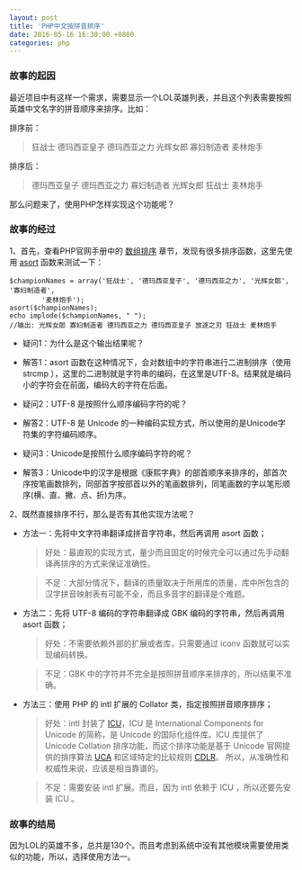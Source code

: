 ```yaml
---
layout: post
title: 'PHP中文按拼音排序'
date: 2016-05-16 16:30:00 +0800
categories: php
---
```

### 故事的起因

最近项目中有这样一个需求，需要显示一个LOL英雄列表，并且这个列表需要按照英雄中文名字的拼音顺序来排序。比如：

排序前：

> 狂战士 德玛西亚皇子 德玛西亚之力 光辉女郎 寡妇制造者 麦林炮手 

排序后：

> 德玛西亚皇子 德玛西亚之力 寡妇制造者 光辉女郎 狂战士 麦林炮手

那么问题来了，使用PHP怎样实现这个功能呢？

### 故事的经过

1、首先，查看PHP官网手册中的 [数组排序][数组排序] 章节，发现有很多排序函数，这里先使用 [asort][asort] 函数来测试一下：

    $championNames = array('狂战士', '德玛西亚皇子', '德玛西亚之力', '光辉女郎', '寡妇制造者',
            '麦林炮手');
    asort($championNames); 
    echo implode($championNames, " ");
    //输出: 光辉女郎 寡妇制造者 德玛西亚之力 德玛西亚皇子 放逐之刃 狂战士 麦林炮手

* 疑问1：为什么是这个输出结果呢？

* 解答1：asort 函数在这种情况下，会对数组中的字符串进行二进制排序（使用 strcmp ），这里的二进制就是字符串的编码，在这里是UTF-8。结果就是编码小的字符会在前面，编码大的字符在后面。

* 疑问2：UTF-8 是按照什么顺序编码字符的呢？

* 解答2：UTF-8 是 Unicode 的一种编码实现方式，所以使用的是Unicode字符集的字符编码顺序。

* 疑问3：Unicode是按照什么顺序编码字符的呢？

* 解答3：Unicode中的汉字是根据《康熙字典》的部首顺序来排序的，部首次序按笔画数排列，同部首字按部首以外的笔画数排列，同笔画数的字以笔形顺序(横、直、撇、点、折)为序。

2、既然直接排序不行，那么是否有其他实现方法呢？

* 方法一：先将中文字符串翻译成拼音字符串，然后再调用 asort 函数；

    > 好处：最直观的实现方式，量少而且固定的时候完全可以通过先手动翻译再排序的方式来保证准确性。

    > 不足：大部分情况下，翻译的质量取决于所用库的质量，库中所包含的汉字拼音映射表有可能不全，而且多音字的翻译是个难题。

* 方法二：先将 UTF-8 编码的字符串翻译成 GBK 编码的字符串，然后再调用 asort 函数；
    
    > 好处：不需要依赖外部的扩展或者库，只需要通过 iconv 函数就可以实现编码转换。

    > 不足：GBK 中的字符并不完全是按照拼音顺序来排序的，所以结果不准确。

* 方法三：使用 PHP 的 intl 扩展的 Collator 类，指定按照拼音顺序排序；

    > 好处：intl 封装了 [ICU][ICU]，ICU 是 International Components for Unicode 的简称，是 Unicode 的国际化组件库。ICU 库提供了
    Unicode Collation 排序功能，而这个排序功能是基于 Unicode 官网提供的排序算法 [UCA][UCA] 和区域特定的比较规则 [CDLR][CDLR]。
    所以，从准确性和权威性来说，应该是相当靠谱的。

    > 不足：需要安装 intl 扩展。而且，因为 intl 依赖于 ICU ，所以还要先安装 ICU 。

### 故事的结局

因为LOL的英雄不多，总共是130个。而且考虑到系统中没有其他模块需要使用类似的功能，所以，选择使用方法一。


[数组排序]: http://php.net/manual/en/array.sorting.php
[asort]: http://php.net/manual/en/function.asort.php
[ICU]: http://site.icu-project.org/
[UCA]: http://www.unicode.org/reports/tr10/#CLDR
[CDLR]: http://cldr.unicode.org/
